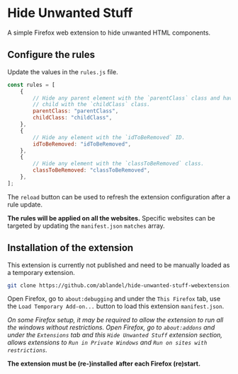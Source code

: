 # Hide Unwanted Stuff

A simple Firefox web extension to hide unwanted HTML components.

## Configure the rules

Update the values in the `rules.js` file.

```js
const rules = [
	{
		// Hide any parent element with the `parentClass` class and having a
		// child with the `childClass` class.
		parentClass: "parentClass",
		childClass: "childClass",
	},
	{
		// Hide any element with the `idToBeRemoved` ID.
		idToBeRemoved: "idToBeRemoved",
	},
	{
		// Hide any element with the `classToBeRemoved` class.
		classToBeRemoved: "classToBeRemoved",
	},
];
```

The `reload` button can be used to refresh the extension configuration after a rule update.

**The rules will be applied on all the websites.** Specific websites can be targeted by updating the `manifest.json` `matches` array.

## Installation of the extension

This extension is currently not published and need to be manually loaded as a temporary extension.

```bash
git clone https://github.com/ablandel/hide-unwanted-stuff-webextension.git
```

Open Firefox, go to `about:debugging` and under the `This Firefox` tab, use the `Load Temporary Add-on...` button to load this extension `manifest.json`.

*On some Firefox setup, it may be required to allow the extension to run all the windows without restrictions. Open Firefox, go to `about:addons` and under the `Extensions` tab and this `Hide Unwanted Stuff` extension section, allows extensions to `Run in Private Windows` and `Run on sites with restrictions`.*

**The extension must be (re-)installed after each Firefox (re)start.**
